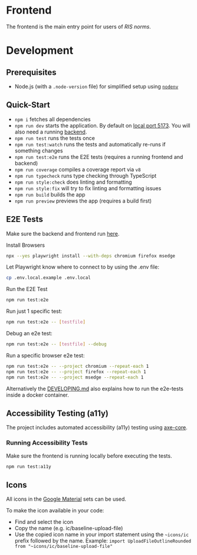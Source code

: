 # Frontend

The frontend is the main entry point for users of _RIS norms_.

# Development

## Prerequisites

- Node.js (with a `.node-version` file) for simplified setup using [`nodenv`](https://github.com/nodenv/nodenv)

## Quick-Start

- `npm i` fetches all dependencies
- `npm run dev` starts the application. By default on [local port 5173](http://localhost:5173). You will also need a running [backend](../backend/README.md).
- `npm run test` runs the tests once
- `npm run test:watch` runs the tests and automatically re-runs if something changes
- `npm run test:e2e` runs the E2E tests (requires a running frontend and backend)
- `npm run coverage` compiles a coverage report via `v8`
- `npm run typecheck` runs type checking through TypeScript
- `npm run style:check` does linting and formatting
- `npm run style:fix` will try to fix linting and formatting issues
- `npm run build` builds the app
- `npm run preview` previews the app (requires a build first)

## E2E Tests

Make sure the backend and frontend run [here](../DEVELOPING.md#how-to-run-locally).

Install Browsers

```bash
npx --yes playwright install --with-deps chromium firefox msedge
```

Let Playwright know where to connect to by using the .env file:

```bash
cp .env.local.example .env.local
```

Run the E2E Test

```bash
npm run test:e2e
```

Run just 1 specific test:

```bash
npm run test:e2e -- [testfile]
```

Debug an e2e test:

```bash
npm run test:e2e -- [testfile] --debug
```

Run a specific browser e2e test:

```bash
npm run test:e2e -- --project chromium --repeat-each 1
npm run test:e2e -- --project firefox --repeat-each 1
npm run test:e2e -- --project msedge --repeat-each 1
```

Alternatively the [DEVELOPING.md](../DEVELOPING.md#how-to-run-locally) also explains how to run the e2e-tests inside a docker container.

## Accessibility Testing (a11y)

The project includes automated accessibility (a11y) testing using [axe-core](https://github.com/dequelabs/axe-core).

### Running Accessibility Tests

Make sure the frontend is running locally before executing the tests.

```bash
npm run test:a11y
```

## Icons

All icons in the [Google Material](https://icon-sets.iconify.design/ic) sets can be used.

To make the icon available in your code:

- Find and select the icon
- Copy the name (e.g. ic/baseline-upload-file)
- Use the copied icon name in your import statement using the `~icons/ic` prefix followed by the name. Example:
  `import UploadFileOutlineRounded from "~icons/ic/baseline-upload-file"`
